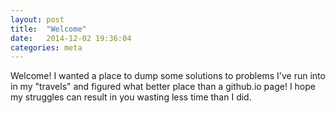 ```yaml
---
layout: post
title:  "Welcome"
date:   2014-12-02 19:36:04
categories: meta
---
```

Welcome! I wanted a place to dump some solutions to problems I've run into in my "travels" and figured what better place than
a github.io page! I hope my struggles can result in you wasting less time than I did.

